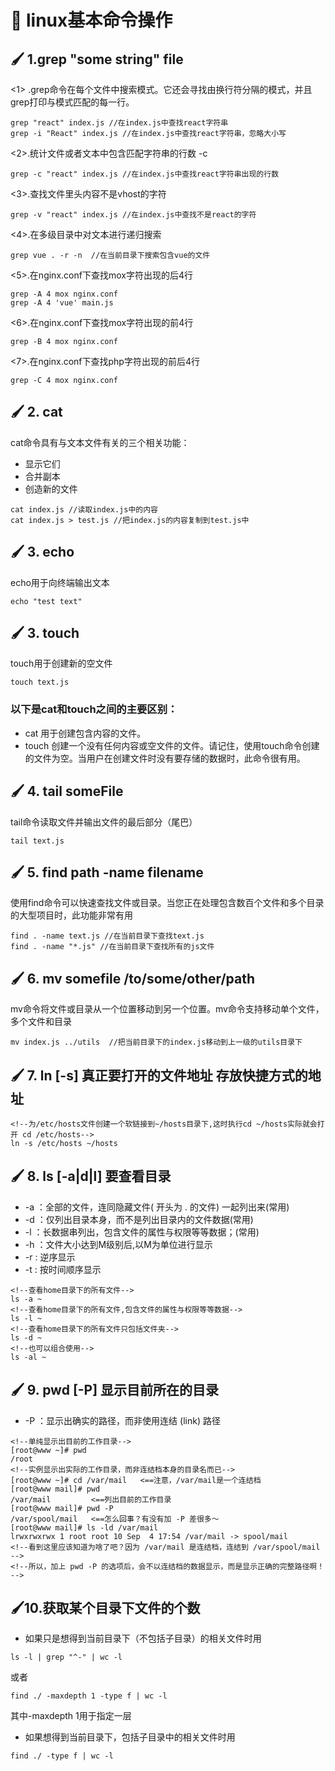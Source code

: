 # :green_book: linux基本命令操作

## :paintbrush: 1.grep "some string" file

<1> .grep命令在每个文件中搜索模式。它还会寻找由换行符分隔的模式，并且grep打印与模式匹配的每一行。

```
grep "react" index.js //在index.js中查找react字符串
grep -i "React" index.js //在index.js中查找react字符串，忽略大小写

```
<2>.统计文件或者文本中包含匹配字符串的行数 -c
```
grep -c "react" index.js //在index.js中查找react字符串出现的行数

```
<3>.查找文件里头内容不是vhost的字符
```
grep -v "react" index.js //在index.js中查找不是react的字符

```
<4>.在多级目录中对文本进行递归搜索
```
grep vue . -r -n  //在当前目录下搜索包含vue的文件

```
<5>.在nginx.conf下查找mox字符出现的后4行
```
grep -A 4 mox nginx.conf 
grep -A 4 'vue' main.js 

```
<6>.在nginx.conf下查找mox字符出现的前4行
```
grep -B 4 mox nginx.conf  

```
<7>.在nginx.conf下查找php字符出现的前后4行
```
grep -C 4 mox nginx.conf 

```
## :paintbrush: 2. cat
cat命令具有与文本文件有关的三个相关功能：

- 显示它们
- 合并副本
- 创造新的文件

```
cat index.js //读取index.js中的内容
cat index.js > test.js //把index.js的内容复制到test.js中
```
## :paintbrush: 3. echo
echo用于向终端输出文本
```
echo "test text"

```
## :paintbrush: 3. touch
touch用于创建新的空文件
```
touch text.js

```
### 以下是cat和touch之间的主要区别：

- cat 用于创建包含内容的文件。
- touch 创建一个没有任何内容或空文件的文件。请记住，使用touch命令创建的文件为空。当用户在创建文件时没有要存储的数据时，此命令很有用。


## :paintbrush: 4. tail someFile

tail命令读取文件并输出文件的最后部分（尾巴）

```
tail text.js

```
## :paintbrush: 5. find path -name filename

使用find命令可以快速查找文件或目录。当您正在处理包含数百个文件和多个目录的大型项目时，此功能非常有用
```
find . -name text.js //在当前目录下查找text.js
find . -name "*.js" //在当前目录下查找所有的js文件

```
## :paintbrush: 6. mv somefile /to/some/other/path
mv命令将文件或目录从一个位置移动到另一个位置。mv命令支持移动单个文件，多个文件和目录

```
mv index.js ../utils  //把当前目录下的index.js移动到上一级的utils目录下
```

## :paintbrush: 7. ln [-s] 真正要打开的文件地址 存放快捷方式的地址

```
<!--为/etc/hosts文件创建一个软链接到~/hosts目录下,这时执行cd ~/hosts实际就会打开 cd /etc/hosts-->
ln -s /etc/hosts ~/hosts 
```
## :paintbrush: 8. ls [-a|d|l]  要查看目录
- -a ：全部的文件，连同隐藏文件( 开头为 . 的文件) 一起列出来(常用)
- -d ：仅列出目录本身，而不是列出目录内的文件数据(常用)
- -l ：长数据串列出，包含文件的属性与权限等等数据；(常用)
- -h ：文件大小达到M级别后,以M为单位进行显示
- -r : 逆序显示
- -t : 按时间顺序显示


```
<!--查看home目录下的所有文件-->
ls -a ~ 
<!--查看home目录下的所有文件,包含文件的属性与权限等等数据-->
ls -l ~  
<!--查看home目录下的所有文件只包括文件夹-->
ls -d ~  
<!--也可以组合使用-->
ls -al ~  
```

## :paintbrush: 9. pwd [-P]  显示目前所在的目录
- -P ：显示出确实的路径，而非使用连结 (link) 路径


```
<!--单纯显示出目前的工作目录-->
[root@www ~]# pwd
/root   
<!--实例显示出实际的工作目录，而非连结档本身的目录名而已-->
[root@www ~]# cd /var/mail   <==注意，/var/mail是一个连结档
[root@www mail]# pwd
/var/mail         <==列出目前的工作目录
[root@www mail]# pwd -P
/var/spool/mail   <==怎么回事？有没有加 -P 差很多～
[root@www mail]# ls -ld /var/mail
lrwxrwxrwx 1 root root 10 Sep  4 17:54 /var/mail -> spool/mail
<!--看到这里应该知道为啥了吧？因为 /var/mail 是连结档，连结到 /var/spool/mail -->
<!--所以，加上 pwd -P 的选项后，会不以连结档的数据显示，而是显示正确的完整路径啊！ -->

```
## :paintbrush:10.获取某个目录下文件的个数
- 如果只是想得到当前目录下（不包括子目录）的相关文件时用
```
ls -l | grep "^-" | wc -l 
```
 或者
 ```
find ./ -maxdepth 1 -type f | wc -l  
```
其中-maxdepth 1用于指定一层

- 如果想得到当前目录下，包括子目录中的相关文件时用
```
find ./ -type f | wc -l

```